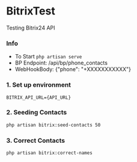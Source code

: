 # BitrixTest
Testing Bitrix24 API

### Info
* To Start `php artisan serve`
* BP Endpoint: /api/bp/phone_contacts
* WebHookBody: {"phone": "+XXXXXXXXXXX"}


### 1. Set up environment
```.env
BITRIX_API_URL={API_URL}
```

### 2. Seeding Contacts
```sh
php artisan bitrix:seed-contacts 50
```

### 3. Correct Contacts
```sh
php artisan bitrix:correct-names
```
